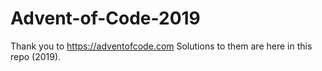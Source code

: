 # Advent-of-Code-2019
Thank you to https://adventofcode.com
Solutions to them are here in this repo (2019).
